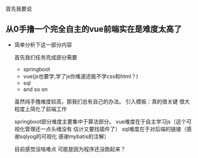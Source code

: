 首先我要说
## 从0手撸一个完全自主的vue前端实在是难度太高了
- 简单分析下这一部分内容

   首先我们任务完成部分需要
   - springboot
   - vue(js也要学,学了js你难道还能不学css和html？)
   - sql
   - and so on

    虽然纯手撸难度较高，那我们总有自己的办法。
    引入模板：真的很关键 很大程度上简化了前端工作

    springboot部分难度主要集中于算法部分。
    vue难度在于自主学习js（这个可视化管理还一点头绪没有 估计又要找插件了）
    sql难度在于对后端的链接（感谢sqlyog的可视化 感谢mybatis的注解）

    目前感觉没啥难点 可能是因为程序还没跑起来？
    

